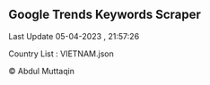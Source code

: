 

## Google Trends Keywords Scraper 
 
Last Update 05-04-2023 , 21:57:26

Country List :
VIETNAM.json



© Abdul Muttaqin 
